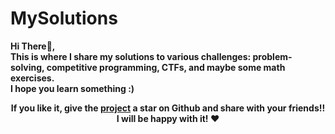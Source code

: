 # MySolutions

<p > 
  <b> Hi There👋, <br/>
  This is where I share my solutions to various challenges: problem-solving, competitive programming, CTFs, and maybe some math exercises. <br/>
  I hope you learn something :)
  </b>
<p/>

<p align="center">
   	<b>
		If you like it, give the <a href="https://github.com/sidichrifahmedmaadh/MySolvings"> project</a>  a star on Github and 
		share with your friends!! I will be happy with it! ❤️
	</b>
</p>
